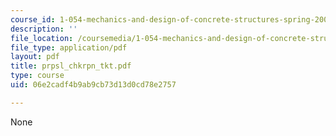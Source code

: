 ```yaml
---
course_id: 1-054-mechanics-and-design-of-concrete-structures-spring-2004
description: ''
file_location: /coursemedia/1-054-mechanics-and-design-of-concrete-structures-spring-2004/06e2cadf4b9ab9cb73d13d0cd78e2757_prpsl_chkrpn_tkt.pdf
file_type: application/pdf
layout: pdf
title: prpsl_chkrpn_tkt.pdf
type: course
uid: 06e2cadf4b9ab9cb73d13d0cd78e2757

---
```

None